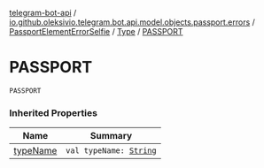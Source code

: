 [telegram-bot-api](../../../index.md) / [io.github.oleksivio.telegram.bot.api.model.objects.passport.errors](../../index.md) / [PassportElementErrorSelfie](../index.md) / [Type](index.md) / [PASSPORT](./-p-a-s-s-p-o-r-t.md)

# PASSPORT

`PASSPORT`

### Inherited Properties

| Name | Summary |
|---|---|
| [typeName](type-name.md) | `val typeName: `[`String`](https://kotlinlang.org/api/latest/jvm/stdlib/kotlin/-string/index.html) |
